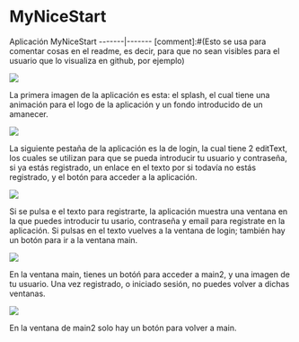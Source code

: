 # MyNiceStart

Aplicación MyNiceStart
-------|-------
[comment]:#(Esto se usa para comentar cosas en el readme, es decir,
 para que no sean visibles para el usuario que lo visualiza en github, por ejemplo)
 
 ![](img/trueSplash.png)
 
 La primera imagen de la aplicación es esta: el splash, el cual tiene una animación 
 para el logo de la aplicación y un fondo introducido de un amanecer.
 
 ![](img/trueLogin.png)
 
 La siguiente pestaña de la aplicación es la de login, la cual tiene 2 editText, 
 los cuales se utilizan para que se pueda introducir tu usuario y contraseña, 
 si ya estás registrado, un enlace en el texto por si todavía no estás registrado,
 y el botón para acceder a la aplicación.
 
 ![](img/register.png)
 
 Si se pulsa e el texto para registrarte, la aplicación muestra una ventana en la que
 puedes introducir tu usario, contraseña y email para registrate en la aplicación.
 Si pulsas en el texto vuelves a la ventana de login; también hay un botón para ir a la
 ventana main.
 
  ![](img/imagenMain.png)
 
 En la ventana main, tienes un botóń para acceder a main2, y una imagen de tu usuario. Una
 vez registrado, o iniciado sesión, no puedes volver a dichas ventanas.
 
  ![](img/main2.png)
  
  En la ventana de main2 solo hay un botón para volver a main.